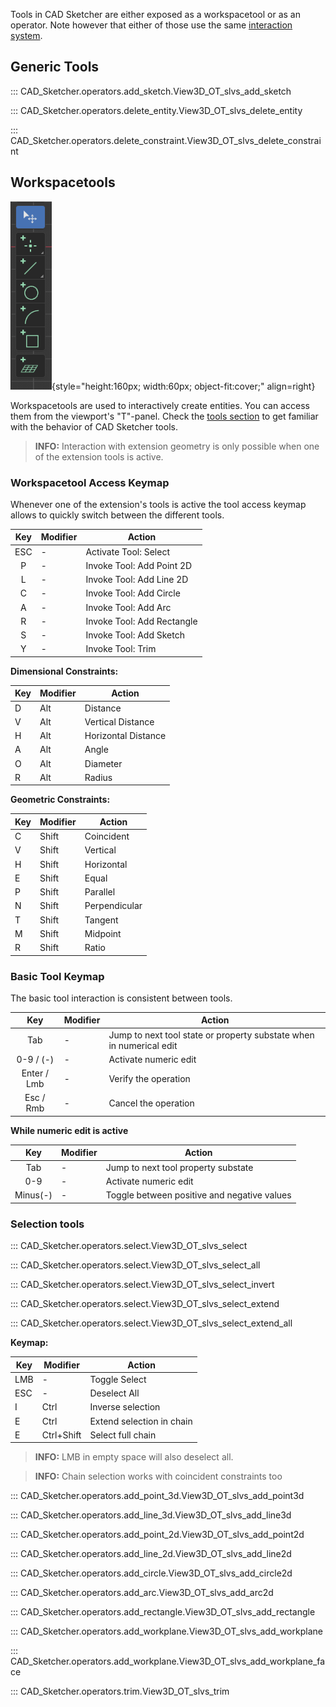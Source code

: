 Tools in CAD Sketcher are either exposed as a workspacetool or as an operator. Note however
that either of those use the same [interaction system](interaction_system.md).


## Generic Tools
::: CAD_Sketcher.operators.add_sketch.View3D_OT_slvs_add_sketch

::: CAD_Sketcher.operators.delete_entity.View3D_OT_slvs_delete_entity

::: CAD_Sketcher.operators.delete_constraint.View3D_OT_slvs_delete_constraint


## Workspacetools
![!Workspacetools](images/workspacetools.png){style="height:160px; width:60px; object-fit:cover;" align=right}

Workspacetools are used to interactively create entities. You can access them from
the viewport's "T"-panel. Check the [tools section](tools.md) to get familiar with
the behavior of CAD Sketcher tools.

> **INFO:** Interaction with extension geometry is only possible when one of the
extension tools is active.


### Workspacetool Access Keymap
Whenever one of the extension's tools is active the tool access keymap allows to quickly switch between the different tools.

|Key|Modifier|Action|
|:---:|---|---|
|ESC|-   |Activate Tool: Select|
|P|-   |Invoke Tool: Add Point 2D|
|L|-   |Invoke Tool: Add Line 2D|
|C|-   |Invoke Tool: Add Circle|
|A|-   |Invoke Tool: Add Arc|
|R|-   |Invoke Tool: Add Rectangle|
|S|-   |Invoke Tool: Add Sketch|
|Y|-   |Invoke Tool: Trim|

**Dimensional Constraints:**

|Key|Modifier|Action|
|---|---|---|
|D|Alt   |Distance|
|V|Alt   |Vertical Distance|
|H|Alt   |Horizontal Distance|
|A|Alt   |Angle|
|O|Alt   |Diameter|
|R|Alt   |Radius|

**Geometric Constraints:**

|Key|Modifier|Action|
|---|---|---|
|C|Shift   |Coincident|
|V|Shift   |Vertical|
|H|Shift   |Horizontal|
|E|Shift   |Equal|
|P|Shift   |Parallel|
|N|Shift   |Perpendicular|
|T|Shift   |Tangent|
|M|Shift   |Midpoint|
|R|Shift   |Ratio|

### Basic Tool Keymap
The basic tool interaction is consistent between tools.

|Key|Modifier|Action|
|:---:|---|---|
|Tab|-|Jump to next tool state or property substate when in numerical edit|
|0-9 / (-)|-|Activate numeric edit|
|Enter / Lmb|-|Verify the operation|
|Esc / Rmb|-|Cancel the operation|

**While numeric edit is active**

|Key|Modifier|Action|
|:---:|---|---|
|Tab|-|Jump to next tool property substate|
|0-9|-|Activate numeric edit|
|Minus(-)|-|Toggle between positive and negative values|

### Selection tools
::: CAD_Sketcher.operators.select.View3D_OT_slvs_select

::: CAD_Sketcher.operators.select.View3D_OT_slvs_select_all

::: CAD_Sketcher.operators.select.View3D_OT_slvs_select_invert

::: CAD_Sketcher.operators.select.View3D_OT_slvs_select_extend

::: CAD_Sketcher.operators.select.View3D_OT_slvs_select_extend_all

**Keymap:**

|Key|Modifier|Action|
|---|---|---|
|LMB|-   |Toggle Select|
|ESC|-   |Deselect All|
|I|Ctrl |Inverse selection|
|E|Ctrl |Extend selection in chain|
|E|Ctrl+Shift   |Select full chain|

> **INFO:** LMB in empty space will also deselect all.

> **INFO:** Chain selection works with coincident constraints too

::: CAD_Sketcher.operators.add_point_3d.View3D_OT_slvs_add_point3d

::: CAD_Sketcher.operators.add_line_3d.View3D_OT_slvs_add_line3d

::: CAD_Sketcher.operators.add_point_2d.View3D_OT_slvs_add_point2d

::: CAD_Sketcher.operators.add_line_2d.View3D_OT_slvs_add_line2d

::: CAD_Sketcher.operators.add_circle.View3D_OT_slvs_add_circle2d

::: CAD_Sketcher.operators.add_arc.View3D_OT_slvs_add_arc2d

::: CAD_Sketcher.operators.add_rectangle.View3D_OT_slvs_add_rectangle

::: CAD_Sketcher.operators.add_workplane.View3D_OT_slvs_add_workplane

::: CAD_Sketcher.operators.add_workplane.View3D_OT_slvs_add_workplane_face

::: CAD_Sketcher.operators.trim.View3D_OT_slvs_trim
